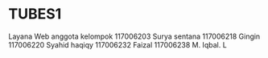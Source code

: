 TUBES1
======

Layana Web
 anggota kelompok
 117006203 Surya sentana
 117006218 Gingin
 117006220 Syahid haqiqy
 117006232 Faizal
 117006238 M. Iqbal. L
